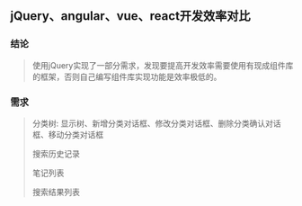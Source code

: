 ## jQuery、angular、vue、react开发效率对比



### 结论

> 使用jQuery实现了一部分需求，发现要提高开发效率需要使用有现成组件库的框架，否则自己编写组件库实现功能是效率极低的。



### 需求

> 分类树: 显示树、新增分类对话框、修改分类对话框、删除分类确认对话框、移动分类对话框
>
> 搜索历史记录
>
> 笔记列表
>
> 搜索结果列表